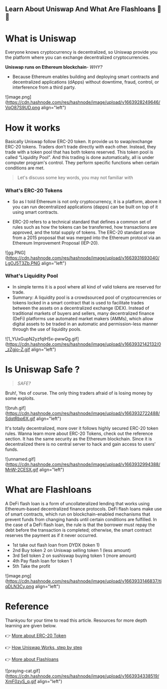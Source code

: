## Learn About Uniswap And What Are  Flashloans 🚀🚀

# What is Uniswap 

Everyone knows cryptocurrency is decentralized, so Uniswap provide you the platform where you can exchange decentralized cryptocurrencies.  

**Uniswap runs on Ethereum blockchain**- *WHY?*

- Because Ethereum enables building and deploying smart contracts and decentralized applications (dApps) without downtime, fraud, control, or interference from a third party. 


![image.png](https://cdn.hashnode.com/res/hashnode/image/upload/v1663928249646/VqO87S9UD.png align="left")


# How it works

Basically Uniswap follow ERC-20 token. It provide us to swap/exchange ERC-20 tokens. Traders don’t trade directly with each other. Instead, they trade with a token pool that has both tokens reserved. This token pool is called “Liquidity Pool”. And this trading is done automatically, all is under computer program's control. They perform specific functions when certain conditions are met.

> Let's discuss some key words, you may not familiar with

### What's ERC-20 Tokens
- So as I told Ethereum is not only cryptocurrency, it is a platform, above it you can run decentralized applications (dapps) can be built on top of it using smart contracts.

- ERC-20 refers to a technical standard that defines a common set of rules such as how the tokens can be transferred, how transactions are approved, and the total supply of tokens. The ERC-20 standard arose from a 2015 proposal that was merged into the Ethereum protocol via an Ethereum Improvement Proposal (IEP-20).



![gg.PNG](https://cdn.hashnode.com/res/hashnode/image/upload/v1663931693040/LgOJ5T3Zb.PNG align="left")


### What's Liquidity Pool

- In simple terms it is a pool where all kind of valid tokens are reserved for trade.
- Summary: A liquidity pool is a crowdsourced pool of cryptocurrencies or tokens locked in a smart contract that is used to facilitate trades between the assets on a decentralized exchange (DEX). Instead of traditional markets of buyers and sellers, many decentralized finance (DeFi) platforms use automated market makers (AMMs), which allow digital assets to be traded in an automatic and permission-less manner through the use of liquidity pools.


![1_YUxGupN2yzfqlH5x-pwwQg.gif](https://cdn.hashnode.com/res/hashnode/image/upload/v1663932142132/0_zZgjo-Z.gif align="left")

# Is Uniswap Safe ?

> *SAFE?*

Bruh!, Yes of course. The only thing traders afraid of is losing money by some exploits.

![bruh.gif](https://cdn.hashnode.com/res/hashnode/image/upload/v1663932722488/SdqtRbp6X.gif align="left")

It's totally decentralized, more over it follows highly secured ERC-20 token rules. Wanna learn more about ERC-20 Tokens, check out the reference section. It has the same security as the Ethereum blockchain. Since it is decentralized there is no central server to hack and gain access to users’ funds. 


![unnamed.gif](https://cdn.hashnode.com/res/hashnode/image/upload/v1663932994388/MnW-2CESX.gif align="left")

# What are Flashloans

A DeFi flash loan is a form of uncollateralized lending that works using Ethereum-based decentralized finance protocols. DeFi flash loans make use of smart contracts, which run on blockchain-enabled mechanisms that prevent funds from changing hands until certain conditions are fulfilled. In the case of a DeFi flash loan, the rule is that the borrower must repay the debt before the transaction is completed; otherwise, the smart contract reserves the payment as if it never occurred. 

- 1st take out flash loan from DYDX (token 1)
- 2nd Buy token 2 on Uniswap selling token 1 (less amount)
- 3rd Sell token 2 on sushiswap  buying token 1 (more amount)
- 4th Pay flash loan for token 1
- 5th Take the profit

![image.png](https://cdn.hashnode.com/res/hashnode/image/upload/v1663933146837/tiqDLN3Cy.png align="left")


# Reference 

Thankyou for your time to read this article. Resources for more depth learning are given below.

👉 [More about ERC-20 Token](https://docs.openzeppelin.com/contracts/4.x/api/token/erc20)

👉 [How Uniswap Works, step by step](https://docs.uniswap.org/protocol/V2/concepts/protocol-overview/how-uniswap-works#:~:text=Uniswap%20is%20an%20automated%20liquidity,%2C%20censorship%20resistance%2C%20and%20security.)

👉 [More about Flashloans](https://blog.accubits.com/what-are-defi-flash-loans/?utm_term=&utm_campaign=Blog+Traffic+Dynamic&utm_source=adwords&utm_medium=ppc&hsa_acc=9457382041&hsa_cam=17725356181&hsa_grp=137176937205&hsa_ad=609968248040&hsa_src=g&hsa_tgt=dsa-19959388920&hsa_kw=&hsa_mt=&hsa_net=adwords&hsa_ver=3&gclid=Cj0KCQjwsrWZBhC4ARIsAGGUJuqOh7PsVEmisRT_HWonp_QZN0yLFENbTKYkgY-xoWEDicFj583kT4kaAhRVEALw_wcB)



![praying-cat.gif](https://cdn.hashnode.com/res/hashnode/image/upload/v1663934338519/XmF0zyS_q.gif align="left")

